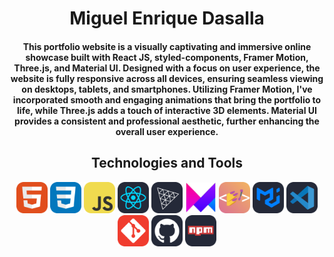 <h1 align="center" style="font-weight: bold;">Miguel Enrique Dasalla</h1>

<h4 align="center">This portfolio website is a visually captivating and immersive online showcase built with React JS, styled-components, Framer Motion, Three.js, and Material UI. Designed with a focus on user experience, the website is fully responsive across all devices, ensuring seamless viewing on desktops, tablets, and smartphones. Utilizing Framer Motion, I've incorporated smooth and engaging animations that bring the portfolio to life, while Three.js adds a touch of interactive 3D elements. Material UI provides a consistent and professional aesthetic, further enhancing the overall user experience.</h4>

<h2 align="center" style="font-weight: bold;">Technologies and Tools</h2>

<div align="center">

<img src="./public/assets/icons/html.png" alt="HTML" width="50">
<img src="./public/assets/icons/css.png" alt="CSS" width="50">
<img src="./public/assets/icons/js.png" alt="JavaScript" width="50">
<img src="./public/assets/icons/react.png" alt="React" width="50">
<img src="./public/assets/icons/three.png" alt="Three JS" width="50">
<img src="./public/assets/icons/framer.png" alt="Framer Motion" width="50">
<img src="./public/assets/icons/styled.png" alt="Styled Components" width="50">
<img src="./public/assets/icons/mui.png" alt="Material UI" width="50">
<img src="./public/assets/icons/vscode.png" alt="Visual Studio Code" width="50">
<img src="./public/assets/icons/git.png" alt="Git" width="50">
<img src="./public/assets/icons/github.png" alt="Github" width="50">
<img src="./public/assets/icons/npm.png" alt="NPM" width="50">

</div>
